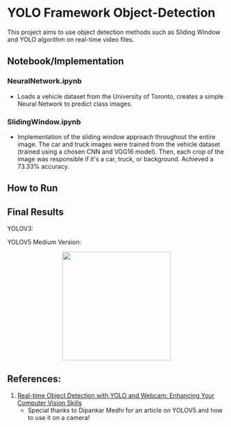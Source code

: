 # YOLO Framework Object-Detection
This project aims to use object detection methods such as Sliding Window and YOLO algorithm on real-time video files.

## Notebook/Implementation
### NeuralNetwork.ipynb
- Loads a vehicle dataset from the University of Toronto, creates a simple Neural Network to predict class images.

### SlidingWindow.ipynb
- Implementation of the sliding window approach throughout the entire image. The car and truck images were trained from the vehicle dataset (trained using a chosen CNN and VGG16 model). Then, each crop of the image was responsible if it's a car, truck, or background. Achieved a 73.33% accuracy.




  




## How to Run

## Final Results

YOLOV3:

YOLOV5 Medium Version: 


<p align = "center" >
 <image src = "https://github.com/sbal06/Object-Detection/assets/101956177/9b71e09b-9636-472a-94c2-7cdc3713a1d2" width = "250" height = "250">




## References:

1. [Real-time Object Detection with YOLO and Webcam: Enhancing Your Computer Vision Skills](https://dipankarmedh1.medium.com/real-time-object-detection-with-yolo-and-webcam-enhancing-your-computer-vision-skills-861b97c78993)
   <br>
   - Special thanks to Dipankar Medhi for an article on YOLOV5 and how to use it on a camera!
